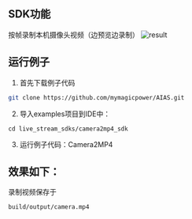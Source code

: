 ## SDK功能
按帧录制本机摄像头视频（边预览边录制）
![result](https://djl-model.oss-cn-hongkong.aliyuncs.com/AIAS/video_sdk/mp4.png)

## 运行例子
1. 首先下载例子代码
```bash
git clone https://github.com/mymagicpower/AIAS.git
```

2. 导入examples项目到IDE中：
```
cd live_stream_sdks/camera2mp4_sdk
```

3. 运行例子代码：Camera2MP4


## 效果如下：
录制视频保存于
```
build/output/camera.mp4
```

